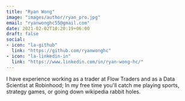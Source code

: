 ```yaml
---
title: "Ryan Wong"
image: "images/author/ryan_pro.jpg"
email: "ryanwonghc55@gmail.com"
date: 2021-02-02T10:20:19+06:00
draft: false
social:
- icon: "la-github"
  link: "https://github.com/ryanwonghc"
- icon: "la-linkedin-in"
  link: "https://www.linkedin.com/in/ryan-wong-hc/"
---
```


I have experience working as a trader at Flow Traders and as a Data Scientist at Robinhood;
In my free time you'll catch me playing sports, strategy games, or going down wikipedia rabbit holes.